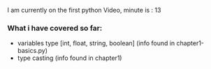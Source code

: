 I am currently on the first python Video, minute is : 13

### What i have covered so far:
- variables type [int, float, string, boolean] (info found in chapter1-basics.py)
- type casting (info found in chapter1)